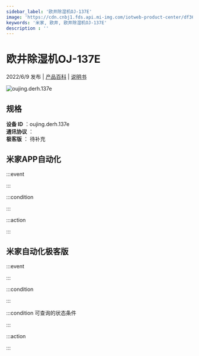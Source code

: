 ```yaml
---
sidebar_label: '欧井除湿机OJ-137E'
image: 'https://cdn.cnbj1.fds.api.mi-img.com/iotweb-product-center/df36d7f7d9a7e2f4913a7a35bd9dd205_1639360557511.png?GalaxyAccessKeyId=AKVGLQWBOVIRQ3XLEW&Expires=9223372036854775807&Signature=Ol3h5Au7on+7XubiC3R3axVJiI4='
keywords: '米家, 欧井, 欧井除湿机OJ-137E'
description : ''
---
```

# 欧井除湿机OJ-137E

2022/6/9 发布 | [产品百科](https://home.mi.com/webapp/content/baike/product/index.html?model=oujing.derh.137e/) | [说明书](https://home.mi.com/views/introduction.html?model=oujing.derh.137e&region=cn)

![oujing.derh.137e](https://cdn.cnbj1.fds.api.mi-img.com/iotweb-product-center/df36d7f7d9a7e2f4913a7a35bd9dd205_1639360557511.png?GalaxyAccessKeyId=AKVGLQWBOVIRQ3XLEW&Expires=9223372036854775807&Signature=Ol3h5Au7on+7XubiC3R3axVJiI4=)

## 规格  
> 
**设备 ID** ：oujing.derh.137e  
**通讯协议** ：  
**极客版**  ： 待补充 


## 米家APP自动化  

:::event  

:::

:::condition  

:::

:::action   

:::

## 米家自动化极客版  

:::event  

:::

:::condition  

:::

:::condition 可查询的状态条件  

:::

:::action  

:::

        

